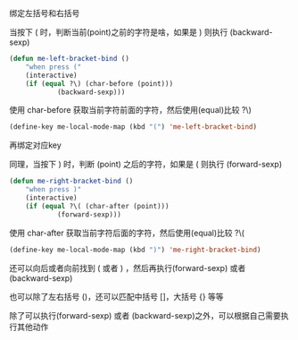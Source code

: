 绑定左括号和右括号

当按下 ( 时，判断当前(point)之前的字符是啥，如果是 ) 则执行 (backward-sexp)

```lisp
(defun me-left-bracket-bind ()
	"when press ("
	(interactive)
	(if (equal ?\) (char-before (point)))
			(backward-sexp)))
```

使用 char-before 获取当前字符前面的字符，然后使用(equal)比较 ?\\)

```lisp
(define-key me-local-mode-map (kbd "(") 'me-left-bracket-bind)
```

再绑定对应key

同理，当按下 ) 时，判断 (point) 之后的字符，如果是 ( 则执行 (forward-sexp)

```lisp
(defun me-right-bracket-bind ()
	"when press )"
	(interactive)
	(if (equal ?\( (char-after (point)))
			(forward-sexp)))
```

使用 char-after 获取当前字符后面的字符，然后使用(equal)比较 ?\\(

```lisp
(define-key me-local-mode-map (kbd ")") 'me-right-bracket-bind)
```



还可以向后或者向前找到 ( 或者 ) ，然后再执行(forward-sexp) 或者 (backward-sexp)

也可以除了左右括号 ()，还可以匹配中括号 []，大括号 {} 等等

除了可以执行(forward-sexp) 或者 (backward-sexp)之外，可以根据自己需要执行其他动作